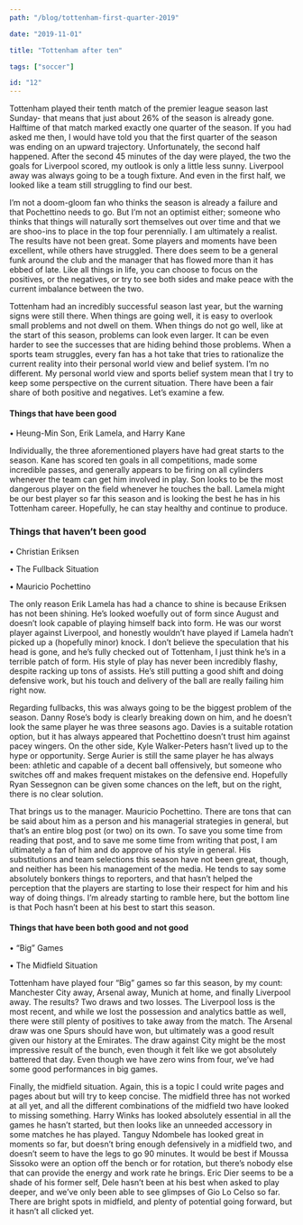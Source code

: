 ```yaml
---
path: "/blog/tottenham-first-quarter-2019"

date: "2019-11-01"

title: "Tottenham after ten"

tags: ["soccer"]

id: "12"
---
```


Tottenham played their tenth match of the premier league season last Sunday- that means that just about 26% of the season is already gone. Halftime of that match marked exactly one quarter of the season. If you had asked me then, I would have told you that the first quarter of the season was ending on an upward trajectory. Unfortunately, the second half happened. After the second 45 minutes of the day were played, the two the goals for Liverpool scored, my outlook is only a little less sunny. Liverpool away was always going to be a tough fixture. And even in the first half, we looked like a team still struggling to find our best.

I’m not a doom-gloom fan who thinks the season is already a failure and that Pochettino needs to go. But I’m not an optimist either; someone who thinks that things will naturally sort themselves out over time and that we are shoo-ins to place in the top four perennially. I am ultimately a realist. The results have not been great. Some players and moments have been excellent, while others have struggled. There does seem to be a general funk around the club and the manager that has flowed more than it has ebbed of late. Like all things in life, you can choose to focus on the positives, or the negatives, or try to see both sides and make peace with the current imbalance between the two.

Tottenham had an incredibly successful season last year, but the warning signs were still there. When things are going well, it is easy to overlook small problems and not dwell on them. When things do not go well, like at the start of this season, problems can look even larger. It can be even harder to see the successes that are hiding behind those problems. When a sports team struggles, every fan has a hot take that tries to rationalize the current reality into their personal world view and belief system. I’m no different. My personal world view and sports belief system mean that I try to keep some perspective on the current situation. There have been a fair share of both positive and negatives. Let’s examine a few.

#### Things that have been good

• Heung-Min Son, Erik Lamela, and Harry Kane

Individually, the three aforementioned players have had great starts to the season. Kane has scored ten goals in all competitions, made some incredible passes, and generally appears to be firing on all cylinders whenever the team can get him involved in play. Son looks to be the most dangerous player on the field whenever he touches the ball. Lamela might be our best player so far this season and is looking the best he has in his Tottenham career. Hopefully, he can stay healthy and continue to produce.

### Things that haven’t been good

• Christian Eriksen

• The Fullback Situation

• Mauricio Pochettino

The only reason Erik Lamela has had a chance to shine is because Eriksen has not been shining. He’s looked woefully out of form since August and doesn’t look capable of playing himself back into form. He was our worst player against Liverpool, and honestly wouldn’t have played if Lamela hadn’t picked up a (hopefully minor) knock. I don’t believe the speculation that his head is gone, and he’s fully checked out of Tottenham, I just think he’s in a terrible patch of form. His style of play has never been incredibly flashy, despite racking up tons of assists. He’s still putting a good shift and doing defensive work, but his touch and delivery of the ball are really failing him right now.

Regarding fullbacks, this was always going to be the biggest problem of the season. Danny Rose’s body is clearly breaking down on him, and he doesn’t look the same player he was three seasons ago. Davies is a suitable rotation option, but it has always appeared that Pochettino doesn’t trust him against pacey wingers. On the other side, Kyle Walker-Peters hasn’t lived up to the hype or opportunity. Serge Aurier is still the same player he has always been: athletic and capable of a decent ball offensively, but someone who switches off and makes frequent mistakes on the defensive end. Hopefully Ryan Sessegnon can be given some chances on the left, but on the right, there is no clear solution.

That brings us to the manager. Mauricio Pochettino. There are tons that can be said about him as a person and his managerial strategies in general, but that’s an entire blog post (or two) on its own. To save you some time from reading that post, and to save me some time from writing that post, I am ultimately a fan of him and do approve of his style in general. His substitutions and team selections this season have not been great, though, and neither has been his management of the media. He tends to say some absolutely bonkers things to reporters, and that hasn’t helped the perception that the players are starting to lose their respect for him and his way of doing things. I’m already starting to ramble here, but the bottom line is that Poch hasn’t been at his best to start this season.

#### Things that have been both good and not good

• “Big” Games

• The Midfield Situation

Tottenham have played four “Big” games so far this season, by my count: Manchester City away, Arsenal away, Munich at home, and finally Liverpool away. The results? Two draws and two losses. The Liverpool loss is the most recent, and while we lost the possession and analytics battle as well, there were still plenty of positives to take away from the match. The Arsenal draw was one Spurs should have won, but ultimately was a good result given our history at the Emirates. The draw against City might be the most impressive result of the bunch, even though it felt like we got absolutely battered that day. Even though we have zero wins from four, we’ve had some good performances in big games.

Finally, the midfield situation. Again, this is a topic I could write pages and pages about but will try to keep concise. The midfield three has not worked at all yet, and all the different combinations of the midfield two have looked to missing something. Harry Winks has looked absolutely essential in all the games he hasn’t started, but then looks like an unneeded accessory in some matches he has played. Tanguy Ndombele has looked great in moments so far, but doesn’t bring enough defensively in a midfield two, and doesn’t seem to have the legs to go 90 minutes. It would be best if Moussa Sissoko were an option off the bench or for rotation, but there’s nobody else that can provide the energy and work rate he brings. Eric Dier seems to be a shade of his former self, Dele hasn’t been at his best when asked to play deeper, and we’ve only been able to see glimpses of Gio Lo Celso so far. There are bright spots in midfield, and plenty of potential going forward, but it hasn’t all clicked yet.
